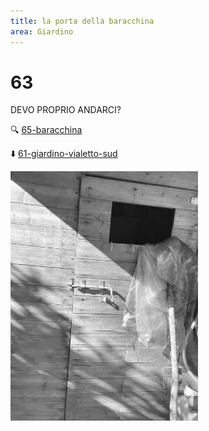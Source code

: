 ```yaml
---
title: la porta della baracchina
area: Giardino
---
```

# 63
DEVO PROPRIO ANDARCI?

🔍 [65-baracchina](65-baracchina.md)

⬇️ [61-giardino-vialetto-sud](61-giardino-vialetto-sud.md)

![foto_48](../_assets/preview/foto_48.jpg)